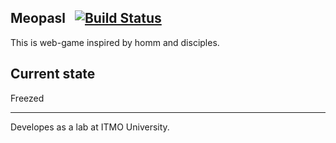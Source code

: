 ## Meopasl &nbsp; [![Build Status](https://travis-ci.org/dmkulazhenko/meopasl.svg?branch=master)](https://travis-ci.org/dmkulazhenko/meopasl)

This is web-game inspired by homm and disciples.

## Current state
Freezed

---
Developes as a lab at ITMO University.
